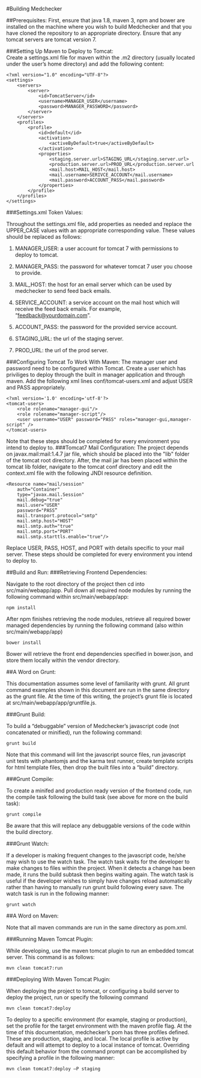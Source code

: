 #Building Medchecker 

##Prerequisites: 
First, ensure that java 1.8, maven 3, npm and bower are installed on the machine where you wish to build Medchecker and that you have cloned the repository to an appropriate directory.  Ensure that any tomcat servers are tomcat version 7.

###Setting Up Maven to Deploy to Tomcat:   
Create a settings.xml file for maven within the .m2 directory (usually located under the user’s home directory) and add the following content: 

```
<?xml version="1.0" encoding="UTF-8"?> 
<settings> 
    <servers> 
        <server> 
            <id>TomcatServer</id> 
            <username>MANAGER_USER</username> 
            <password>MANAGER_PASSWORD</password> 
        </server> 
    </servers> 
    <profiles> 
        <profile> 
            <id>default</id> 
            <activation> 
                <activeByDefault>true</activeByDefault> 
            </activation> 
            <properties> 
                <staging.server.url>STAGING_URL</staging.server.url> 
                <production.server.url>PROD_URL</production.server.url 
                <mail.host>MAIL_HOST</mail.host> 
                <mail.username>SERIVCE_ACCOUNT</mail.username> 
                <mail.password>ACCOUNT_PASS</mail.password> 
            </properties> 
        </profile> 
    </profiles> 
</settings> 
``` 
 
###Settings.xml Token Values: 
 
Throughout the settings.xml file, add properties as needed and replace the UPPER_CASE values with an appropriate corresponding value.  These values should be replaced as follows: 
 
1) MANAGER_USER: a user account for tomcat 7 with permissions to deploy to tomcat. 

2) MANAGER_PASS: the password for whatever tomcat 7 user you choose to provide. 

3) MAIL_HOST: the host for an email server which can be used by medchecker to send feed back  emails. 

4) SERVICE_ACCOUNT: a service account on the mail host which will receive the feed back emails.  For example, “feedback@yourdomain.com”. 

5) ACCOUNT_PASS: the password for the provided service account. 

6) STAGING_URL: the url of the staging server. 

7) PROD_URL: the url of the prod server. 
 
###Configuring Tomcat To Work With Maven:
The manager user and password need to be configured within Tomcat.  Create a user which has priviliges to deploy through the built in manager application and through maven.  Add the following xml lines conf/tomcat-users.xml and adjust USER and PASS appropriately.
```
<?xml version='1.0' encoding='utf-8'?>
<tomcat-users>
	<role rolename="manager-gui"/>
	<role rolename="manager-script"/>
	<user username="USER" password="PASS" roles="manager-gui,manager-script" />
</tomcat-users>
```
Note that these steps should be completed for every environment you intend to deploy to.
###Tomcat7 Mail Configuration: 
The project depends on javax.mail:mail:1.4.7 jar file, which should be placed into the "lib" folder of the tomcat root directory.  After, the mail jar has been placed within the tomcat lib folder, navigate to the tomcat conf directory and edit the context.xml file with the following JNDI resource definition.  

```
<Resource name="mail/session" 
    auth="Container" 
    type="javax.mail.Session" 
    mail.debug="true" 
    mail.user="USER" 
    password="PASS” 
    mail.transport.protocol="smtp" 
    mail.smtp.host="HOST" 
    mail.smtp.auth="true" 
    mail.smtp.port="PORT" 
    mail.smtp.starttls.enable="true"/> 
``` 
Replace USER, PASS, HOST, and PORT with details specific to your mail server. These steps should be completed for every environment you intend to deploy to.

##Build and Run:
###Retrieving Frontend Dependencies: 

Navigate to the root directory of the project then cd into src/main/webapp/app.  Pull down all required node modules by running the following command within src/main/webapp/app: 

```
npm install
```

After npm finishes retrieving the node modules, retrieve all required bower managed dependencies by running the following command (also within src/main/webapp/app) 

 
```
bower install 
```
 
Bower will retrieve the front end dependencies specified in bower.json, and store them locally within the vendor directory. 

##A Word on Grunt: 

This documentation assumes some level of familiarity with grunt.  All grunt command examples shown in this document are run in the same directory as the grunt file.  At the time of this writing, the project’s grunt file is located at src/main/webapp/app/gruntfile.js. 

###Grunt Build: 

To build a “debuggable” version of Medchecker’s javascript code (not concatenated or minified), run the following command: 

```
grunt build 
```

Note that this command will lint the javascript source files, run javascript unit tests with phantomjs and the karma test runner, create template scripts for html template files, then drop the built files into a “build” directory. 

###Grunt Compile: 

To create a minifed and production ready version of the frontend code, run the compile task following the build task (see above for more on the build task): 

```
grunt compile 
```

Be aware that this will replace any debuggable versions of the code within the build directory.  

###Grunt Watch: 

If a developer is making frequent changes to the javascript code, he/she may wish to use the watch task.  The watch task waits for the developer to make changes to files within the project.  When it detects a change has been made, it runs the build subtask then begins waiting again.  The watch task is useful if the developer wishes to simply have changes reload automatically rather than having to manually run grunt build following every save.  The watch task is run in the following manner: 

```
grunt watch 
```
##A Word on Maven: 

Note that all maven commands are run in the same directory as pom.xml. 

###Running Maven Tomcat Plugin: 
 
While developing, use the maven tomcat plugin to run an embedded tomcat server.  This command is as follows: 
```
mvn clean tomcat7:run 
``` 
 
###Deploying With Maven Tomcat Plugin: 
 
When deploying the project to tomcat, or configuring a build server to deploy the project, run or specify the following command 
``` 
mvn clean tomcat7:deploy  
``` 

To deploy to a specific environment (for example, staging or production), set the profile for the target environment with the maven profile flag.  At the time of this documentation, medchecker’s pom has three profiles defined.  These are production, staging, and local.  The local profile is active by default and will attempt to deploy to a local instance of tomcat.  Overriding this default behavior from the command prompt can be accomplished by specifying a profile in the following manner: 

```
mvn clean tomcat7:deploy –P staging 
``` 